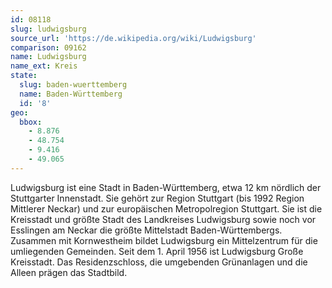 ```yaml
---
id: 08118
slug: ludwigsburg
source_url: 'https://de.wikipedia.org/wiki/Ludwigsburg'
comparison: 09162
name: Ludwigsburg
name_ext: Kreis
state:
  slug: baden-wuerttemberg
  name: Baden-Württemberg
  id: '8'
geo:
  bbox:
    - 8.876
    - 48.754
    - 9.416
    - 49.065
---
```


Ludwigsburg ist eine Stadt in Baden-Württemberg, etwa 12 km nördlich der Stuttgarter Innenstadt. Sie gehört zur Region Stuttgart (bis 1992 Region Mittlerer Neckar) und zur europäischen Metropolregion Stuttgart. Sie ist die Kreisstadt und größte Stadt des Landkreises Ludwigsburg sowie noch vor Esslingen am Neckar die größte Mittelstadt Baden-Württembergs. Zusammen mit Kornwestheim bildet Ludwigsburg ein Mittelzentrum für die umliegenden Gemeinden. Seit dem 1. April 1956 ist Ludwigsburg Große Kreisstadt. Das Residenzschloss, die umgebenden Grünanlagen und die Alleen prägen das Stadtbild.
